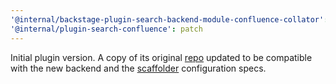 ```yaml
---
'@internal/backstage-plugin-search-backend-module-confluence-collator': patch
'@internal/plugin-search-confluence': patch
---
```


Initial plugin version. A copy of its original [repo](https://github.com/K-Phoen/backstage-plugin-confluence) updated to be compatible with the new backend and the [scaffolder](https://github.com/backstage/backstage/tree/master/plugins/scaffolder-backend-module-confluence-to-markdown) configuration specs.
